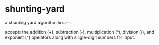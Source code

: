 # shunting-yard

a shunting yard algorithm in c++.

accepts the addition (+), subtraction (-), multiplication (*), division (/), and exponent (^) operators along with single-digit numbers for input. 
